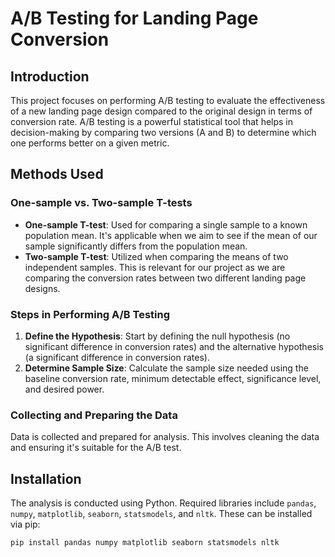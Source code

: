 
# A/B Testing for Landing Page Conversion

## Introduction
This project focuses on performing A/B testing to evaluate the effectiveness of a new landing page design compared to the original design in terms of conversion rate. A/B testing is a powerful statistical tool that helps in decision-making by comparing two versions (A and B) to determine which one performs better on a given metric.

## Methods Used

### One-sample vs. Two-sample T-tests
- **One-sample T-test**: Used for comparing a single sample to a known population mean. It's applicable when we aim to see if the mean of our sample significantly differs from the population mean.
- **Two-sample T-test**: Utilized when comparing the means of two independent samples. This is relevant for our project as we are comparing the conversion rates between two different landing page designs.

### Steps in Performing A/B Testing
1. **Define the Hypothesis**: Start by defining the null hypothesis (no significant difference in conversion rates) and the alternative hypothesis (a significant difference in conversion rates).
2. **Determine Sample Size**: Calculate the sample size needed using the baseline conversion rate, minimum detectable effect, significance level, and desired power.

### Collecting and Preparing the Data
Data is collected and prepared for analysis. This involves cleaning the data and ensuring it's suitable for the A/B test.

## Installation
The analysis is conducted using Python. Required libraries include `pandas`, `numpy`, `matplotlib`, `seaborn`, `statsmodels`, and `nltk`. These can be installed via pip:

```bash
pip install pandas numpy matplotlib seaborn statsmodels nltk
